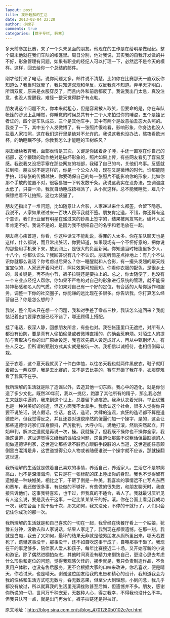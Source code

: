 ```yaml
---
layout: post
title: 我所理解的生活
date: 2013-02-04 22:20
author: 小嫦子
comments: true
categories: [嫦子专栏, 韩寒]
---
```

多天前参加比赛，来了一个久未见面的朋友。他现在的工作是在给明星做经纪。整个周末他就在我们车队的帐篷里。周日分别，他对我说，其实我的自我开发做的并不好，形象管理有问题，如果有职业的经纪人可以打理一下，必然远不是今天的模样。这样，回去给你一个总结的邮件。

刚才他打来了电话，说你问题太多，邮件说不清楚，比如你在比赛那天一直双反你知道么？我当时就晕了，我只知道双规和单反，双反我真不知道。弄半天才明白，所谓双反，原来是衣服穿反了，而且内外和前后都反了。我说我出门太急，真没注意，也没人提醒我，难怪一整天觉得脖子有点勒。

<!--more-->

朋友说这个问题不大，你本来就粗心，但是容易被人取笑，但要命的是，你在车队帐篷的沙发上乱睡觉，你睡觉的时候总共有十二个人来拍过你的睡姿，五个是挂记者证的，四个是车队成员，三个是其他车手，其中有两个是故意拍丑态大头照的。我查了一下，其中五个人发微博了。有一张照片很难看，影响形象，你身边也没人拦着人家拍照，这在我们这行里是绝对不允许的。我说这我也没办法，熬夜看欧洲杯，的确睡眠不够，你教我怎么才能睡的玉树临风？

朋友继续教育我，面部表情是其次，关键是你团着身子睡，手还一直塞在你自己的裆部，这个猥琐的动作绝对是破坏形象的，照片如果上传，有些网友看见了容易反感。我说我又没把手塞在那些网友的裆部，我碰了自己的鸟，关他们鸟事。反感就拉到呗。朋友说不是这样的，你是一个公众人物，现在又是微博的时代，谁都能随手拍，越夸张的传播越快，你要确保自己的每一张照片不能影响你的形象，比如你那个手放的位置不对，很容易被一下转发数千条。我说这我实在没办法，空调温度太低了，只要一冷，我就自动睡成捂裆派了，从小就这样。总不能我睡觉，雇几个保镖拦着不让拍照，这也太装逼了。

朋友还指出了一堆问题，比如随意让人合影，人家递过来什么都签，会留下隐患。我说不，人家如果递过来一百块人民币我就不签。朋友肯定道，不错，你还算有这个意识，我们行业里有明星在递过来的钞票上签字的，结果被网友骂死。破坏人民币肯定不好。我说不是的，是因为我不想把自己的名字和老毛放在一起。

朋友痛心疾首道，你看，你这种话又不能乱说，得罪的人太多。你在车队聊天也是这样，什么都说，而且常出脏话，你要知道，如果现场有一个不怀好意的，把你说的那些用手机录下来，放到网上，是很大的负面新闻。你知道当时帐篷里多少人，十八个，你都认识么？我回答说有几个不认识。朋友听筒差点掉地上：有几个不认识你就那么说话？你考虑过后果么？你一睡醒就和人合影，有一撮头发翘的跟天线宝宝似的，人家还开着闪光灯，照片效果可想而知。你看你衣服的配色，是很乡土的，最关键是，再不拘小节，裤子拉链还是要拉上的。总之，你太随便了，也没有一个专业点经纪人帮你，你如果不严格的对自己的形象进行系统的管理，就不能保持神秘感和名人的气质。你如果对自己有一个好的定位，有合适的人帮你运作和服务，调整一下你的社交圈子，你能赚的远比现在多很多。你告诉我，你打算怎么经营自己？你是怎么想的？

我说，整个周末只在想一个问题，我和对手差了零点三秒，我该怎么追回来？我能惦记着出门要穿衣服已经不错了，哪还顾得上搭配。

挂了电话，夜深人静，回想朋友所言，有些也对。我在帐篷里口无遮拦，对所有人都没有设防，要是真有人偷拍偷录或者微博直播的，的确会惹麻烦。对陌生人的提防与否取决与你的出厂原始设定，我喜欢先把人设定成好人，再从中甄别坏人，有些人反之。但所谓的甄别方式其实就是被坑一次。我相信以诚相待，也相信倒霉认栽。

至于衣着，这个夏天我就买了十件白体恤，以往冬天我也就两件黑皮衣，鞋子就盯着那么一两双穿，我是去比赛的，又不是去比美的，赛车开砸了我在乎，衣服穿难看了我真不在乎。

我所理解的生活就是除了造谣以外，去造其他一切东西。我心中的造化，就是你创造了多少文化。既然30年前，我以一挑亿，跑赢了其他所有的精子，那么我必然生来就是牛逼的，我来到这个世上，总要留下点痕迹。我承认衣着光鲜，举止优雅也是一种对美好的创造，但这方面我不太拿手。我承认这个社会，很多人觉得你只要不说脏话，说点假话，空话，套话，造谣，大肆的造谣，疯狂的造谣都不算是道德败坏，但我觉得反之，并且还要对道貌岸然的傻逼们加一个操字，是的，这会让那些道德惊诧家们浑身颤抖，严厉批判，大呼小叫，满地打滚，然后突然起立，开始审判，解决之道就是再说一次，操。我就操了，但我既不操你也不操你全家，我操这世道，这世道觉得文绉绉的诬陷没问题，这世道让那些不说粗话但最缺德的人能做道德评判家，这世道让那些话不脏但心眼脏手段脏的人当道，这世道能任意颠倒黑白混淆是非，这世道觉得公众人物或者随便谁说一个操字就不应该，那就操翻这世道。

我所理解的生活就是做着自己喜欢的事情，养活自己，养活家人。生活它不是攀爬高山，也不是深潜海沟，它只是在一张标配的床上睡出你的身形。我也不觉得留有遗憾是一种缺憾美，相比之下，干砸了倒是一种美。我喜欢的事情远不止写点东西和赛车，我还做很多事，有些做的不够好，有些做的很失败，和朋友聊天时，我直接告诉他们，这事我特喜欢，也干过，但我真的不适合，丢人了。我就最讨厌听见有人这么说，要是我去干这事，一定比某某某干的好。滚。你在台面上看见我成功一次，我在台面下就干砸十次，那又如何，我又没死，不停的干就行了，人们只会记住你成功的那一次。

我所理解的生活就是和自己喜欢的一切在一起，我曾经在快餐厅看上一个姑娘，犹豫五分钟，没敢去和人家说话，结果人家走了，我到现在都很遗憾。在那一刻，我就是白痴，我去了又如何，最坏的结果无非就是他男朋友从厕所里出来。哪天若要死了，遗憾这事没干，那事没干，还不如自吹这事干成了，自嘲那事干砸了。我现在干的事足够多，陪伴家人爱人和孩子，每年比赛接近二十场，又开始写新的小说和游记，除了偶然进棚拍杂志，其他时间真没有精力来捯饬自己，更没心思去考虑什么形象和定位的问题，觉得我观感欠佳的，挪步就是，我只负责制造作品，不负责用户体验，也没有售后服务，更不会根据大家的口味来改进。你若喜欢，便是晴天，你若讨厌，也是晴天。谢谢这位朋友给我的忠告和精心的设计，我知道我会为我的性格和生活方式吃无数亏，吞无数恶果，但至少大到理想，小到闪念，我几乎都没有放过，所以就算我的生活里充满挫败甚至后悔，但遗憾并不多。朋友，感谢你所说的一切，世间万千种宠爱，无数种人心，得之我幸，不得我也没什么不幸。但我只认可一点，就是出门再匆忙，裤子拉链还是得拉好。

原文地址：http://blog.sina.com.cn/s/blog_4701280b0102e7er.html
